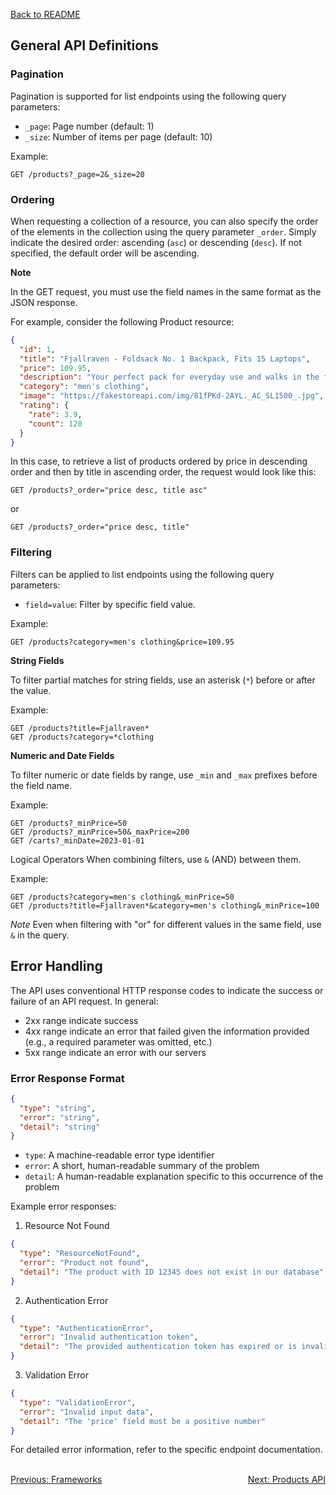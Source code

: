 [Back to README](../README.md)

## General API Definitions

### Pagination

Pagination is supported for list endpoints using the following query parameters:

- `_page`: Page number (default: 1)
- `_size`: Number of items per page (default: 10)

Example:

```
GET /products?_page=2&_size=20
```

### Ordering

When requesting a collection of a resource, you can also specify the order of the elements in the collection using the query parameter `_order`. Simply indicate the desired order: ascending (`asc`) or descending (`desc`). If not specified, the default order will be ascending.

**Note**

In the GET request, you must use the field names in the same format as the JSON response.

For example, consider the following Product resource:

```json
{
  "id": 1,
  "title": "Fjallraven - Foldsack No. 1 Backpack, Fits 15 Laptops",
  "price": 109.95,
  "description": "Your perfect pack for everyday use and walks in the forest. Stash your laptop (up to 15 inches) in the padded sleeve, your everyday",
  "category": "men's clothing",
  "image": "https://fakestoreapi.com/img/81fPKd-2AYL._AC_SL1500_.jpg",
  "rating": {
    "rate": 3.9,
    "count": 120
  }
}
```

In this case, to retrieve a list of products ordered by price in descending order and then by title in ascending order, the request would look like this:

```
GET /products?_order="price desc, title asc"
```

or

```
GET /products?_order="price desc, title"
```

### Filtering

Filters can be applied to list endpoints using the following query parameters:

- `field=value`: Filter by specific field value.

Example:

```
GET /products?category=men's clothing&price=109.95
```

**String Fields**

To filter partial matches for string fields, use an asterisk (`*`) before or after the value.

Example:

```
GET /products?title=Fjallraven*
GET /products?category=*clothing
```

**Numeric and Date Fields**

To filter numeric or date fields by range, use `_min` and `_max` prefixes before the field name.

Example:

```
GET /products?_minPrice=50
GET /products?_minPrice=50&_maxPrice=200
GET /carts?_minDate=2023-01-01
```

Logical Operators
When combining filters, use `&` (AND) between them.

Example:

```
GET /products?category=men's clothing&_minPrice=50
GET /products?title=Fjallraven*&category=men's clothing&_minPrice=100
```

_Note_
Even when filtering with "or" for different values in the same field, use `&` in the query.

## Error Handling

The API uses conventional HTTP response codes to indicate the success or failure of an API request. In general:

- 2xx range indicate success
- 4xx range indicate an error that failed given the information provided (e.g., a required parameter was omitted, etc.)
- 5xx range indicate an error with our servers

### Error Response Format

```json
{
  "type": "string",
  "error": "string",
  "detail": "string"
}
```

- `type`: A machine-readable error type identifier
- `error`: A short, human-readable summary of the problem
- `detail`: A human-readable explanation specific to this occurrence of the problem

Example error responses:

1. Resource Not Found

```json
{
  "type": "ResourceNotFound",
  "error": "Product not found",
  "detail": "The product with ID 12345 does not exist in our database"
}
```

2. Authentication Error

```json
{
  "type": "AuthenticationError",
  "error": "Invalid authentication token",
  "detail": "The provided authentication token has expired or is invalid"
}
```

3. Validation Error

```json
{
  "type": "ValidationError",
  "error": "Invalid input data",
  "detail": "The 'price' field must be a positive number"
}
```

For detailed error information, refer to the specific endpoint documentation.

<br>
<div style="display: flex; justify-content: space-between;">
  <a href="./frameworks.md">Previous: Frameworks</a>
  <a href="./products-api.md">Next: Products API</a>
</div>
